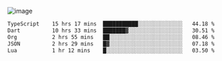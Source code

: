 ![image](https://github-profile-trophy.vercel.app/?username=CMOISDEAD&theme=oldie&row=1&no-frame=true&no-bg=true&margin-w=15&margin-h=15)
<!--START_SECTION:waka-->

```txt
TypeScript    15 hrs 17 mins  ███████████░░░░░░░░░░░░░░   44.18 %
Dart          10 hrs 33 mins  ███████▓░░░░░░░░░░░░░░░░░   30.51 %
Org           2 hrs 55 mins   ██░░░░░░░░░░░░░░░░░░░░░░░   08.46 %
JSON          2 hrs 29 mins   █▓░░░░░░░░░░░░░░░░░░░░░░░   07.18 %
Lua           1 hr 12 mins    █░░░░░░░░░░░░░░░░░░░░░░░░   03.50 %
```

<!--END_SECTION:waka--> 
